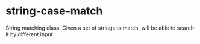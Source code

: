 # string-case-match

String matching class. Given a set of strings to match, will be able to search it by different input.

